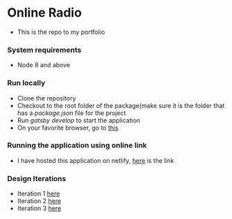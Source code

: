 # Online Radio
- This is the repo to my portfolio

### System requirements
- Node 8 and above

### Run locally
- Clone the repository
- Checkout to the root folder of the package(make sure it is the folder that has a _package.json_ file for the project
- Run _gatsby develop_ to start the application
- On your favorite browser, go to [this](http://localhost:8000)

### Running the application using online link
- I have hosted this application on netlify, [here](x) is the link

### Design Iterations
- Iteration 1 [here](x)
- Iteration 2 [here](x)
- Iteration 3 [here](x)

